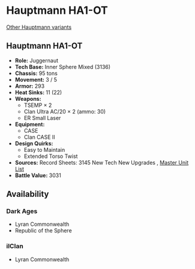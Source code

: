 # Hauptmann HA1-OT 

[Other Hauptmann variants](../hauptmann.md) 

## Hauptmann HA1-OT 

- **Role:** Juggernaut 
- **Tech Base:** Inner Sphere Mixed (3136) 
- **Chassis:** 95 tons 
- **Movement:** 3 / 5 
- **Armor:** 293 
- **Heat Sinks:** 11 (22) 
- **Weapons:** 
  - TSEMP × 2 
  - Clan Ultra AC/20 × 2 (ammo: 30) 
  - ER Small Laser 
- **Equipment:** 
  - CASE 
  - Clan CASE II 
- **Design Quirks:** 
  - Easy to Maintain 
  - Extended Torso Twist 
- **Sources:** Record Sheets: 3145 New Tech New Upgrades , [Master Unit List](http://masterunitlist.info/Unit/Details/6837) 
- **Battle Value:** 3031 

## Availability 

### Dark Ages 

- Lyran Commonwealth 
- Republic of the Sphere 

### ilClan 

- Lyran Commonwealth 

